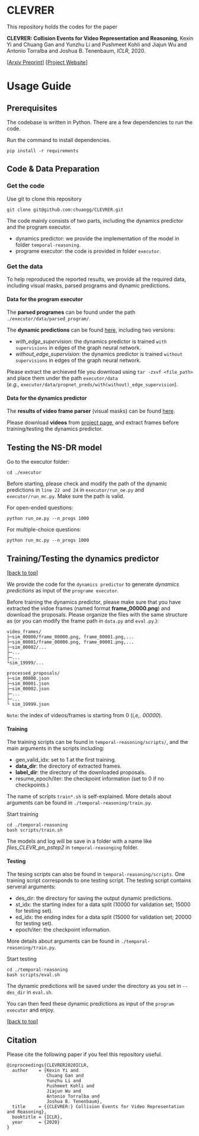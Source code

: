 # CLEVRER


This repository holds the codes for the paper

> 
**CLEVRER: Collision Events for Video Representation and Reasoning**,
Kexin Yi and Chuang Gan and Yunzhu Li and Pushmeet Kohli and Jiajun Wu and Antonio Torralba and Joshua B. Tenenbaum, *ICLR*, 2020.
>
[[Arxiv Preprint](https://arxiv.org/pdf/1910.01442)]
[[Project Website](http://clevrer.csail.mit.edu/)]


# Usage Guide

## Prerequisites
<!-- [[back to top](#CLEVRER)] -->
The codebase is written in Python.
There are a few dependencies to run the code. 

Run the command to install dependencies.

```
pip install -r requirements
```



## Code & Data Preparation

### Get the code
<!-- [[back to top](#CLEVRER)] -->

Use git to clone this repository
```
git clone git@github.com:chuangg/CLEVRER.git
```
The code mainly consists of two parts, including the dynamics predictor and the program executor. 
- dynamics predictor: we provide the implementation of the model in folder `temporal-reasoning`.
- programe executor: the code is provided in folder `executor`. 

### Get the data
To help reproduced the reported results, we provide all the required data, including visual masks, parsed programs and dynamic predictions.
#### Data for the program executor
>
The **parsed programes** can be found under the path `./executor/data/parsed_program/`.

The **dynamic predictions** can be found [here][propnet_preds], including two versions:

- *with_edge_supervision*: the dynamics predictor is trained `with supervisions` in edges of the graph neural network.
- *without_edge_supervision*: the dynamics predictor is trained `without supervisions` in edges of the graph neural network.
>
Please extract the archieved file you download using `tar -zxvf <file_path>` and place them under the path ``executor/data`` \
(*e.g.,* `executor/data/propnet_preds/with(without)_edge_supervision`).
#### Data for the dynamics predictor
>
The **results of video frame parser** (visual masks) can be found [here][proposals].

Please download **videos** from [project page](http://clevrer.csail.mit.edu/), and extract frames before training/testing the dynamics predictor.
>
## Testing the NS-DR model
>
Go to the executor folder:
```
cd ./executor
```
Before starting, please check and modify the path of the dynamic predictions in `line 22 and 24` in `executor/run_oe.py` and `executor/run_mc.py`. Make sure the path is valid.

For open-ended questions:
```
python run_oe.py --n_progs 1000
```

For multiple-choice questions:
```
python run_mc.py --n_progs 1000
```
>

## Training/Testing the dynamics predictor
[[back to top](#CLEVRER)]

We provide the code for the `dynamics predictor` to generate *dynamics predictions* as input of the `programe executor`.
>
Before training the dynamics predictor, please make sure that you have extracted the vidoe frames (named format **frame_00000.png**) and download the proposals. 
Please organize the files with the same structure as (or you can modify the frame path in `data.py` and `eval.py`.):
```
video_frames/
├─sim_00000/frame_00000.png, frame_00001.png,... 
├─sim_00001/frame_00000.png, frame_00001.png,...
├─sim_00002/...
├─...
├─...
└sim_19999/...

processed_proposals/
├─sim_00000.json
├─sim_00001.json
├─sim_00002.json
├─...
├─...
└ sim_19999.json
```
`Note`: the index of videos/frames is starting from 0 (*i,e,. 00000*).

#### Training
The training scripts can be found in `temporal-reasoning/scripts/`, and the main arguments in the scripts including:
- gen_valid_idx: set to 1 at the first training. 
- **data_dir**: the directory of extracted frames.
- **label_dir**: the directory of the downloaded proposals.
- resume_epoch/iter: the checkpoint information (set to 0 if no checkpoints.)

The name of scripts `train*.sh` is self-explained.
More details about arguments can be found in `./temporal-reasoning/train.py`.
>
Start training
```
cd ./temporal-reasoning 
bash scripts/train.sh   
```


The models and log will be save in a folder with a name like *files_CLEVR_pn_pstep2* in `temporal-reasonging` folder.

#### Testing
>
The tesing scripts can also be found in `temporal-reasoning/scripts`. One training script corresponds to one testing script. The testing script contains serveral arguments:
- des_dir: the directory for saving the output dynamic predictions.
- st_idx: the starting index for a data split (10000 for validation set; 15000 for testing set).
- ed_idx: the ending index for a data split (15000 for validation set; 20000 for testing set).
- epoch/iter: the checkpoint information.

More details about arguments can be found in `./temporal-reasoning/train.py`.
>
Start testing
```
cd ./temporal-reasoning
bash scripts/eval.sh
```
The dynamic predictions will be saved under the directory as you set in `--des_dir` in `eval.sh`. 

You can then feed these dynamic predictions as input of the `program executor` and enjoy.

[[back to top](#CLEVRER)]

## Citation
Please cite the following paper if you feel this repository useful.
```
@inproceedings{CLEVRER2020ICLR,
  author    = {Kexin Yi and
               Chuang Gan and
               Yunzhu Li and
               Pushmeet Kohli and
               Jiajun Wu and
               Antonio Torralba and
               Joshua B. Tenenbaum},
  title     = {{CLEVRER:} Collision Events for Video Representation and Reasoning},
  booktitle = {ICLR},
  year      = {2020}
}
```



[propnet_preds]:https://drive.google.com/file/d/1u2OdG59Zl1PqNAnXZjDVMmhXSy3czR44/view?usp=sharing
[proposals]:xxxx